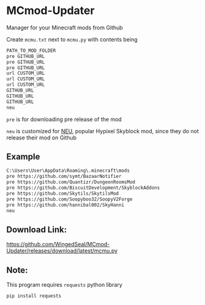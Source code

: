 # MCmod-Updater
Manager for your Minecraft mods from Github

Create `mcmu.txt` next to `mcmu.py` with contents being
```txt
PATH_TO_MOD_FOLDER
pre GITHUB_URL
pre GITHUB_URL
pre GITHUB_URL
url CUSTOM_URL
url CUSTOM_URL
url CUSTOM_URL
GITHUB_URL
GITHUB_URL
GITHUB_URL
neu
```

`pre` is for downloading pre release of the mod

`neu` is customized for [NEU](https://github.com/Moulberry/NotEnoughUpdates/releases), popular Hypixel Skyblock mod, since they do not release their mod on Github

## Example
```txt
C:\Users\User\AppData\Roaming\.minecraft\mods
pre https://github.com/symt/BazaarNotifier
pre https://github.com/Quantizr/DungeonRoomsMod
pre https://github.com/BiscuitDevelopment/SkyblockAddons
pre https://github.com/Skytils/SkytilsMod
pre https://github.com/Soopyboo32/SoopyV2Forge
pre https://github.com/hannibal002/SkyHanni
neu
```

## Download Link: 
https://github.com/WingedSeal/MCmod-Updater/releases/download/latest/mcmu.py

## Note:
This program requires `requests` python library

```
pip install requests
```

